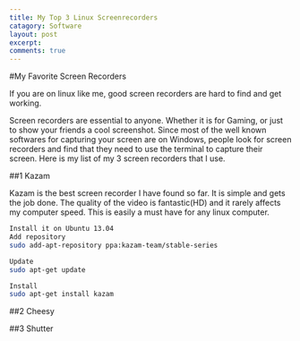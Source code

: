 ```yaml
---
title: My Top 3 Linux Screenrecorders
catagory: Software
layout: post
excerpt: 
comments: true
---
```


#My Favorite Screen Recorders

If you are on linux like me, good screen recorders are hard to find and get working.

Screen recorders are essential to anyone. Whether it is for Gaming, or just to show your
friends a cool screenshot. Since most of the well known softwares for capturing your screen
are on Windows, people look for screen recorders and find that they need to use the terminal to capture
their screen. Here is my list of my 3 screen recorders that I use.

##1 Kazam

Kazam is the best screen recorder I have found so far. It is simple and gets the job done. The quality of the 
video is fantastic(HD) and it rarely affects my computer speed. This is easily a must have for any linux computer.
```bash
Install it on Ubuntu 13.04
Add repository
sudo add-apt-repository ppa:kazam-team/stable-series

Update
sudo apt-get update

Install
sudo apt-get install kazam
```
##2 Cheesy

##3 Shutter
